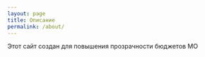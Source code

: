 ```yaml
---
layout: page
title: Описание
permalink: /about/
---
```


Этот сайт создан для повышения прозрачности бюджетов МО